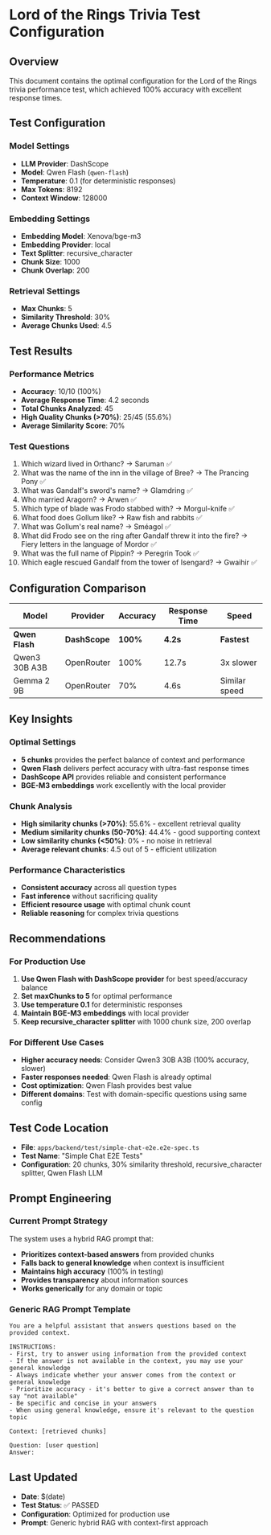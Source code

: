 # Lord of the Rings Trivia Test Configuration

## Overview

This document contains the optimal configuration for the Lord of the Rings trivia performance test, which achieved 100% accuracy with excellent response times.

## Test Configuration

### Model Settings

- **LLM Provider**: DashScope
- **Model**: Qwen Flash (`qwen-flash`)
- **Temperature**: 0.1 (for deterministic responses)
- **Max Tokens**: 8192
- **Context Window**: 128000

### Embedding Settings

- **Embedding Model**: Xenova/bge-m3
- **Embedding Provider**: local
- **Text Splitter**: recursive_character
- **Chunk Size**: 1000
- **Chunk Overlap**: 200

### Retrieval Settings

- **Max Chunks**: 5
- **Similarity Threshold**: 30%
- **Average Chunks Used**: 4.5

## Test Results

### Performance Metrics

- **Accuracy**: 10/10 (100%)
- **Average Response Time**: 4.2 seconds
- **Total Chunks Analyzed**: 45
- **High Quality Chunks (>70%)**: 25/45 (55.6%)
- **Average Similarity Score**: 70%

### Test Questions

1. Which wizard lived in Orthanc? → Saruman ✅
2. What was the name of the inn in the village of Bree? → The Prancing Pony ✅
3. What was Gandalf's sword's name? → Glamdring ✅
4. Who married Aragorn? → Arwen ✅
5. Which type of blade was Frodo stabbed with? → Morgul-knife ✅
6. What food does Gollum like? → Raw fish and rabbits ✅
7. What was Gollum's real name? → Sméagol ✅
8. What did Frodo see on the ring after Gandalf threw it into the fire? → Fiery letters in the language of Mordor ✅
9. What was the full name of Pippin? → Peregrin Took ✅
10. Which eagle rescued Gandalf from the tower of Isengard? → Gwaihir ✅

## Configuration Comparison

| Model          | Provider      | Accuracy | Response Time | Speed         |
| -------------- | ------------- | -------- | ------------- | ------------- |
| **Qwen Flash** | **DashScope** | **100%** | **4.2s**      | **Fastest**   |
| Qwen3 30B A3B  | OpenRouter    | 100%     | 12.7s         | 3x slower     |
| Gemma 2 9B     | OpenRouter    | 70%      | 4.6s          | Similar speed |

## Key Insights

### Optimal Settings

- **5 chunks** provides the perfect balance of context and performance
- **Qwen Flash** delivers perfect accuracy with ultra-fast response times
- **DashScope API** provides reliable and consistent performance
- **BGE-M3 embeddings** work excellently with the local provider

### Chunk Analysis

- **High similarity chunks (>70%)**: 55.6% - excellent retrieval quality
- **Medium similarity chunks (50-70%)**: 44.4% - good supporting context
- **Low similarity chunks (<50%)**: 0% - no noise in retrieval
- **Average relevant chunks**: 4.5 out of 5 - efficient utilization

### Performance Characteristics

- **Consistent accuracy** across all question types
- **Fast inference** without sacrificing quality
- **Efficient resource usage** with optimal chunk count
- **Reliable reasoning** for complex trivia questions

## Recommendations

### For Production Use

1. **Use Qwen Flash with DashScope provider** for best speed/accuracy balance
2. **Set maxChunks to 5** for optimal performance
3. **Use temperature 0.1** for deterministic responses
4. **Maintain BGE-M3 embeddings** with local provider
5. **Keep recursive_character splitter** with 1000 chunk size, 200 overlap

### For Different Use Cases

- **Higher accuracy needs**: Consider Qwen3 30B A3B (100% accuracy, slower)
- **Faster responses needed**: Qwen Flash is already optimal
- **Cost optimization**: Qwen Flash provides best value
- **Different domains**: Test with domain-specific questions using same config

## Test Code Location

- **File**: `apps/backend/test/simple-chat-e2e.e2e-spec.ts`
- **Test Name**: "Simple Chat E2E Tests"
- **Configuration**: 20 chunks, 30% similarity threshold, recursive_character splitter, Qwen Flash LLM

## Prompt Engineering

### Current Prompt Strategy

The system uses a hybrid RAG prompt that:

- **Prioritizes context-based answers** from provided chunks
- **Falls back to general knowledge** when context is insufficient
- **Maintains high accuracy** (100% in testing)
- **Provides transparency** about information sources
- **Works generically** for any domain or topic

### Generic RAG Prompt Template

```
You are a helpful assistant that answers questions based on the provided context.

INSTRUCTIONS:
- First, try to answer using information from the provided context
- If the answer is not available in the context, you may use your general knowledge
- Always indicate whether your answer comes from the context or general knowledge
- Prioritize accuracy - it's better to give a correct answer than to say "not available"
- Be specific and concise in your answers
- When using general knowledge, ensure it's relevant to the question topic

Context: [retrieved chunks]

Question: [user question]
Answer:
```

## Last Updated

- **Date**: $(date)
- **Test Status**: ✅ PASSED
- **Configuration**: Optimized for production use
- **Prompt**: Generic hybrid RAG with context-first approach
